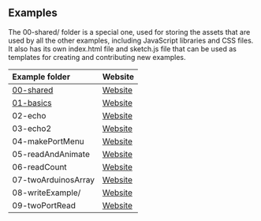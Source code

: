 ## Examples

The 00-shared/ folder is a special one, used for storing the assets that are used by all the other examples, including JavaScript libraries and CSS files. It also has its own index.html file and sketch.js file that can be used as templates for creating and contributing new examples.

| Example folder            | Website                                                                            |
| :------------------------ | :--------------------------------------------------------------------------------- |
| [00-shared](./00-shared/) | [Website](https://p5-serial.github.io/p5.serialport/examples/00-shared)            |
| [01-basics](./01-basics)  | [Website](https://p5-serial.github.io/p5.serialport/examples/01-basics/)           |
| 02-echo                   | [Website](https://p5-serial.github.io/p5.serialport/examples/02-echo/)             |
| 03-echo2                  | [Website](https://p5-serial.github.io/p5.serialport/examples/03-echo2/)            |
| 04-makePortMenu           | [Website](https://p5-serial.github.io/p5.serialport/examples/04-makePortMenu/)     |
| 05-readAndAnimate         | [Website](.https://p5-serial.github.io/p5.serialport/examples/05-readAndAnimate/)  |
| 06-readCount              | [Website](.https://p5-serial.github.io/p5.serialport/examples/06-readCount/)       |
| 07-twoArduinosArray       | [Website](https://p5-serial.github.io/p5.serialport/examples/07-twoArduinosArray/) |
| 08-writeExample/          | [Website](https://p5-serial.github.io/p5.serialport/examples/08-writeExample/)     |
| 09-twoPortRead            | [Website](https://p5-serial.github.io/p5.serialport/examples/09-twoPortRead/)      |
